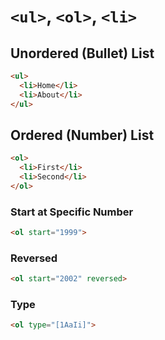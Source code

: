 # `<ul>`, `<ol>`, `<li>`

## Unordered (Bullet) List

```html
<ul>
  <li>Home</li>
  <li>About</li>
</ul>
```

## Ordered (Number) List

```html
<ol>
  <li>First</li>
  <li>Second</li>
</ol>
```

### Start at Specific Number

```html
<ol start="1999">
```

### Reversed

```html
<ol start="2002" reversed>
  ```

### Type

```html
<ol type="[1AaIi]">
```
